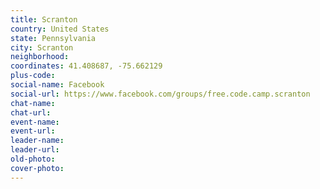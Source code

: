 ```yaml
---
title: Scranton
country: United States
state: Pennsylvania
city: Scranton
neighborhood: 
coordinates: 41.408687, -75.662129
plus-code:
social-name: Facebook
social-url: https://www.facebook.com/groups/free.code.camp.scranton
chat-name:
chat-url:
event-name:
event-url:
leader-name:
leader-url:
old-photo: 
cover-photo:
---
```

